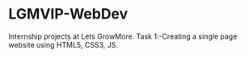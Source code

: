# LGMVIP-WebDev
Internship projects at Lets GrowMore.
Task 1:-Creating a single page website using HTML5, CSS3, JS.

